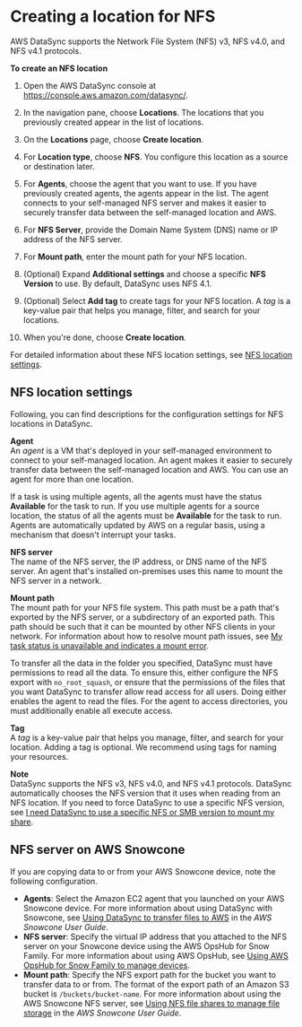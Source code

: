 # Creating a location for NFS<a name="create-nfs-location"></a>

AWS DataSync supports the Network File System \(NFS\) v3, NFS v4\.0, and NFS v4\.1 protocols\. 

**To create an NFS location**

1. Open the AWS DataSync console at [https://console\.aws\.amazon\.com/datasync/](https://console.aws.amazon.com/datasync/)\.

1. In the navigation pane, choose **Locations**\. The locations that you previously created appear in the list of locations\.

1. On the **Locations** page, choose **Create location**\.

1. For **Location type**, choose **NFS**\. You configure this location as a source or destination later\.

1. For **Agents**, choose the agent that you want to use\. If you have previously created agents, the agents appear in the list\. The agent connects to your self\-managed NFS server and makes it easier to securely transfer data between the self\-managed location and AWS\.

1. For **NFS Server**, provide the Domain Name System \(DNS\) name or IP address of the NFS server\.

1. For **Mount path**, enter the mount path for your NFS location\.

1. \(Optional\) Expand **Additional settings** and choose a specific **NFS Version** to use\. By default, DataSync uses NFS 4\.1\.

1. \(Optional\) Select **Add tag** to create tags for your NFS location\. A *tag* is a key\-value pair that helps you manage, filter, and search for your locations\. 

1. When you're done, choose **Create location**\.

For detailed information about these NFS location settings, see [NFS location settings](#configuring-nfs)\.

## NFS location settings<a name="configuring-nfs"></a>

Following, you can find descriptions for the configuration settings for NFS locations in DataSync\.

**Agent**  
An *agent* is a VM that's deployed in your self\-managed environment to connect to your self\-managed location\. An agent makes it easier to securely transfer data between the self\-managed location and AWS\. You can use an agent for more than one location\.

If a task is using multiple agents, all the agents must have the status **Available** for the task to run\. If you use multiple agents for a source location, the status of all the agents must be **Available** for the task to run\. Agents are automatically updated by AWS on a regular basis, using a mechanism that doesn't interrupt your tasks\. 

**NFS server**  
The name of the NFS server, the IP address, or DNS name of the NFS server\. An agent that's installed on\-premises uses this name to mount the NFS server in a network\. 

**Mount path**  
The mount path for your NFS file system\. This path must be a path that's exported by the NFS server, or a subdirectory of an exported path\. This path should be such that it can be mounted by other NFS clients in your network\. For information about how to resolve mount path issues, see [My task status is unavailable and indicates a mount error](troubleshooting-datasync.md#onpremise-location-stuck-mounting)\. 

To transfer all the data in the folder you specified, DataSync must have permissions to read all the data\. To ensure this, either configure the NFS export with `no_root_squash`, or ensure that the permissions of the files that you want DataSync to transfer allow read access for all users\. Doing either enables the agent to read the files\. For the agent to access directories, you must additionally enable all execute access\.

**Tag**  
A *tag* is a key\-value pair that helps you manage, filter, and search for your location\. Adding a tag is optional\. We recommend using tags for naming your resources\. 

**Note**  
DataSync supports the NFS v3, NFS v4\.0, and NFS v4\.1 protocols\. DataSync automatically chooses the NFS version that it uses when reading from an NFS location\. If you need to force DataSync to use a specific NFS version, see [I need DataSync to use a specific NFS or SMB version to mount my share](troubleshooting-datasync.md#force-nfs-version)\. 

## NFS server on AWS Snowcone<a name="nfs-on-snowcone"></a>

If you are copying data to or from your AWS Snowcone device, note the following configuration\. 
+ **Agents**: Select the Amazon EC2 agent that you launched on your AWS Snowcone device\. For more information about using DataSync with Snowcone, see [ Using DataSync to transfer files to AWS](https://docs.aws.amazon.com/snowball/latest/snowcone-guide/use-data-sync.html) in the *AWS Snowcone User Guide*\.
+ **NFS server**: Specify the virtual IP address that you attached to the NFS server on your Snowcone device using the AWS OpsHub for Snow Family\. For more information about using AWS OpsHub, see [ Using AWS OpsHub for Snow Family to manage devices](https://docs.aws.amazon.com/snowball/latest/snowcone-guide/aws-opshub.html)\.
+ **Mount path**: Specify the NFS export path for the bucket you want to transfer data to or from\. The format of the export path of an Amazon S3 bucket is `/buckets/bucket-name`\. For more information about using the AWS Snowcone NFS server, see [Using NFS file shares to manage file storage](https://docs.aws.amazon.com/snowball/latest/snowcone-guide/manage-nfs.html) in the *AWS Snowcone User Guide*\.